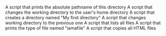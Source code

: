 A script that prints the absolute pathname of this directory
A script that changes the working directory to the user's home directory
A script that creates a directory named "My first directory"
A script that changes working directory to the previous one
A script that lists all files
A script that prints the type of file named "iamafile"
A script that copies all HTML files
